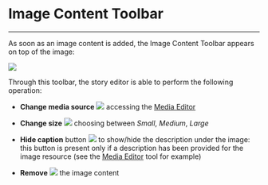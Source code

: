 # Image Content Toolbar
**********************

As soon as an image content is added, the Image Content Toolbar appears on top of the image: 

<img src="../img/content-image-toolbar/image-toolbar.jpg" class="ms-docimage"/>

Through this toolbar, the story editor is able to perform the following operation:

* **Change media source** <img src="../img/button/change-media2.jpg" class="ms-docbutton"/> accessing the [Media Editor](media-editor-window.md)

* **Change size** <img src="../img/button/change-size2.jpg" class="ms-docbutton"/> choosing between *Small*, *Medium*, *Large*

* **Hide caption** button <img src="../img/button/hide-caption.jpg" class="ms-docbutton"/> to show/hide the description under the image: this button is present only if a description has been provided for the image resource (see the [Media Editor](media-editor-window.md) tool for example)

* **Remove** <img src="../img/button/remove2.jpg" class="ms-docbutton"/> the image content 